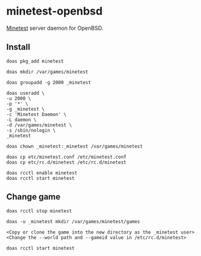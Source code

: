 # minetest-openbsd

[Minetest](https://minetest.net) server daemon for OpenBSD.

## Install 

```
doas pkg_add minetest

doas mkdir /var/games/minetest

doas groupadd -g 2000 _minetest

doas useradd \
-u 2000 \
-p '*' \
-g _minetest \
-c 'Minetest Daemon' \
-L daemon \
-d /var/games/minetest \
-s /sbin/nologin \
_minetest

doas chown _minetest:_minetest /var/games/minetest

doas cp etc/minetest.conf /etc/minetest.conf
doas cp etc/rc.d/minetest /etc/rc.d/minetest

doas rcctl enable minetest
doas rcctl start minetest
```

## Change game

```
doas rcctl stop minetest

doas -u _minetest mkdir /var/games/minetest/games

<Copy or clone the game into the new directory as the _minetest user>
<Change the --world path and --gameid value in /etc/rc.d/minetest>

doas rcctl start minetest
```
